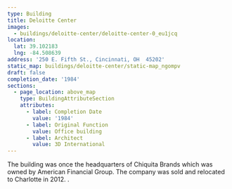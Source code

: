 ```yaml
---
type: Building
title: Deloitte Center
images:
  - buildings/deloitte-center/deloitte-center-0_eu1jcq
location:
  lat: 39.102183
  lng: -84.508639
address: '250 E. Fifth St., Cincinnati, OH  45202'
static_map: buildings/deloitte-center/static-map_ngompv
draft: false
completion_date: '1984'
sections:
  - page_location: above_map
    type: BuildingAttributeSection
    attributes:
      - label: Completion Date
        value: '1984'
      - label: Original Function
        value: Office building
      - label: Architect
        value: 3D International
---
```


The building was once the headquarters of Chiquita Brands which was owned by American Financial Group. The company was sold and relocated to Charlotte in 2012. .
